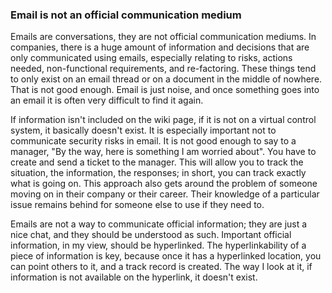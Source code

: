### Email is not an official communication medium

Emails are conversations, they are not official communication mediums. In companies, there is a huge amount of information and decisions that are only communicated using emails, especially relating to risks, actions needed, non-functional requirements, and re-factoring. These things tend to only exist on an email thread or on a document in the middle of nowhere. That is not good enough. Email is just noise, and once something goes into an email it is often very difficult to find it again.

If information isn't included on the wiki page, if it is not on a virtual control system, it basically doesn't exist. It is especially important not to communicate security risks in email. It is not good enough to say to a manager, "By the way, here is something I am worried about". You have to create and send a ticket to the manager. This will allow you to track the situation, the information, the responses; in short, you can track exactly what is going on. This approach also gets around the problem of someone moving on in their company or their career. Their knowledge of a particular issue remains behind for someone else to use if they need to.  

Emails are not a way to communicate official information; they are just a nice chat, and they should be understood as such. Important official information, in my view, should be hyperlinked. The hyperlinkability of a piece of information is key, because once it has a hyperlinked location, you can point others to it, and a track record is created. The way I look at it, if information is not available on the hyperlink, it doesn't exist.
